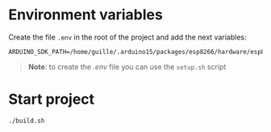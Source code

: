 # Environment variables

Create the file `.env` in the root of the project and add the next variables:

```
ARDUINO_SDK_PATH=/home/guille/.arduino15/packages/esp8266/hardware/esp8266/2.5.2/libraries/EEPROM
```

> **Note**: to create the *.env* file you can use the `setup.sh` script 

# Start project

```
./build.sh
```
